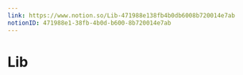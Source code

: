 ```yaml
---
link: https://www.notion.so/Lib-471988e138fb4b0db6008b720014e7ab
notionID: 471988e1-38fb-4b0d-b600-8b720014e7ab
---
```

# Lib